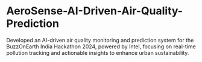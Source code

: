 # AeroSense-AI-Driven-Air-Quality-Prediction
Developed an AI-driven air quality monitoring and prediction system for the BuzzOnEarth India Hackathon 2024, powered by Intel, focusing on real-time pollution tracking and actionable insights to enhance urban sustainability.
